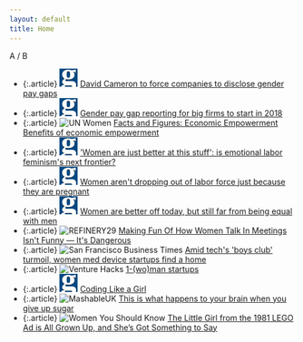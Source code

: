 ```yaml
---
layout: default
title: Home 
---
```


<div class="header">
  <div class="logo">
    <span class="logoA">A</span>
    <span class="logoSlash">/</span>
    <span class="logoB">B</span>
  </div>
</div>

* {:.article} ![The Guardian](/img/guardian-favicon.ico) [David Cameron to force companies to disclose gender pay gaps](https://www.theguardian.com/society/2015/jul/14/david-cameron-to-force-companies-to-disclose-gender-pay-gaps)
* {:.article} ![The Guardian](/img/guardian-favicon.ico) [Gender pay gap reporting for big firms to start in 2018](https://www.theguardian.com/society/2016/feb/12/gender-pay-gap-reporting-big-firms-start-2018)
* {:.article} ![UN Women](http://www.unwomen.org/favicon.ico) [Facts and Figures: Economic Empowerment Benefits of economic empowerment](http://www.unwomen.org/en/what-we-do/economic-empowerment/facts-and-figures)
* {:.article} ![The Guardian](/img/guardian-favicon.ico) ['Women are just better at this stuff': is emotional labor feminism's next frontier?](https://www.theguardian.com/world/2015/nov/08/women-gender-roles-sexism-emotional-labor-feminism)
* {:.article} ![The Guardian](/img/guardian-favicon.ico) [Women aren't dropping out of labor force just because they are pregnant](https://www.theguardian.com/money/us-money-blog/2014/dec/18/women-labor-force-pregnancy-unemployment)
* {:.article} ![The Guardian](/img/guardian-favicon.ico) [Women are better off today, but still far from being equal with men](https://www.theguardian.com/global-development/2014/sep/29/women-better-off-far-from-equal-men)
* {:.article} ![REFINERY29](http://www.refinery29.com/favicon.ico) [Making Fun Of How Women Talk In Meetings Isn't Funny — It's Dangerous](http://www.refinery29.com/woman-in-a-meeting-language)
* {:.article} ![San Francisco Business Times](http://www.bizjournals.com/favicon.ico) [Amid tech's 'boys club' turmoil, women med device startups find a home](http://www.bizjournals.com/sanfrancisco/blog/biotech/2015/08/women-medical-devices-fogarty-institute.html)
* {:.article} ![Venture Hacks](http://venturehacks.wpengine.netdna-cdn.com/wp-content/uploads/2014/01/Peace-Logo-Alpha.png) [1-(wo)man startups](http://venturehacks.com/articles/1-wo-man-startups)
* {:.article} ![medium](/img/guardian-favicon.ico) [Coding Like a Girl](https://medium.com/@sailorhg/coding-like-a-girl-595b90791cce#.x7e5f0vk8)
* {:.article} ![MashableUK](http://mashable.com/favicon.ico) [This is what happens to your brain when you give up sugar](http://mashable.com/2015/02/18/brain-on-sugar/#Px664RNBsiqw)
* {:.article} ![Women You Should Know](http://www.womenyoushouldknow.net/favicon.ico) [The Little Girl from the 1981 LEGO Ad is All Grown Up, and She’s Got Something to Say](http://www.womenyoushouldknow.net/little-girl-1981-lego-ad-grown-shes-got-something-say/)
